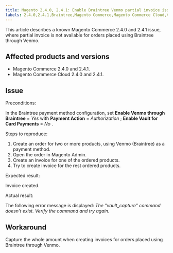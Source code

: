 ```yaml
---
title: Magento 2.4.0, 2.4.1: Enable Braintree Venmo partial invoice issue
labels: 2.4.0,2.4.1,Braintree,Magento Commerce,Magento Commerce Cloud,Venmo,known issues,orders,partial invoice
---
```


This article describes a known Magento Commerce 2.4.0 and 2.4.1 issue, where partial invoice is not available for orders placed using Braintree through Venmo.

## Affected products and versions

* Magento Commerce 2.4.0 and 2.4.1.
* Magento Commerce Cloud 2.4.0 and 2.4.1.

## Issue

 <span class="wysiwyg-underline">Preconditions:</span> 

In the Braintree payment method configuration, set **Enable Venmo through Braintree** = *Yes* with **Payment Action** = *Authorization* ; **Enable Vault for Card Payments** = *No* .

 <span class="wysiwyg-underline">Steps to reproduce:</span> 

1. Create an order for two or more products, using Venmo (Braintree) as a payment method.
1. Open the order in Magento Admin.
1. Create an invoice for one of the ordered products.
1. Try to create invoice for the rest ordered products.

 <span class="wysiwyg-underline">Expected result:</span> 

Invoice created.

 <span class="wysiwyg-underline">Actual result:</span> 

The following error message is displayed: *The "vault\_capture" command doesn't exist. Verify the command and try again.* 

## Workaround

Capture the whole amount when creating invoices for orders placed using Braintree through Venmo.